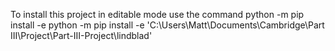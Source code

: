 To install this project in editable mode use the command
python -m pip install -e <path>
python -m pip install -e 'C:\Users\Matt\Documents\Cambridge\Part III\Project\Part-III-Project\lindblad'